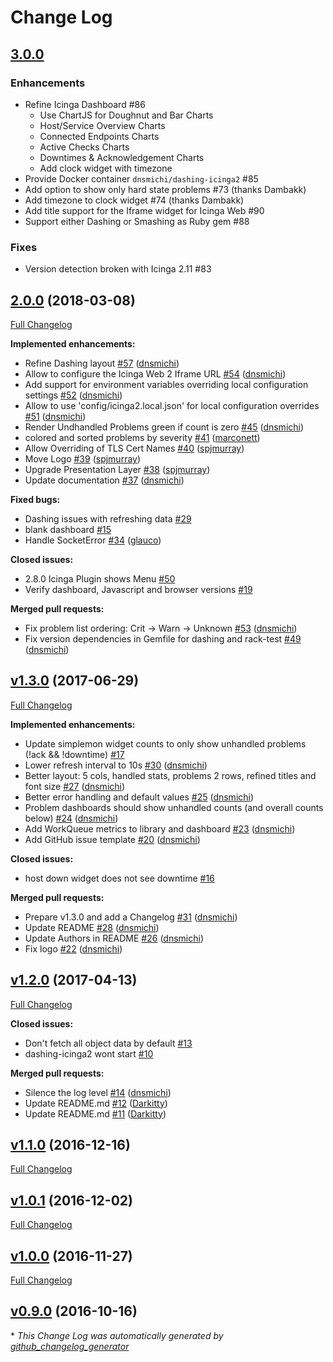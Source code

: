 # Change Log

## [3.0.0 ](https://github.com/dnsmichi/dashing-icinga2/milestone/4?closed=1)

### Enhancements

* Refine Icinga Dashboard #86
  * Use ChartJS for Doughnut and Bar Charts
  * Host/Service Overview Charts
  * Connected Endpoints Charts
  * Active Checks Charts
  * Downtimes & Acknowledgement Charts
  * Add clock widget with timezone
* Provide Docker container `dnsmichi/dashing-icinga2` #85
* Add option to show only hard state problems #73 (thanks Dambakk)
* Add timezone to clock widget #74 (thanks Dambakk)
* Add title support for the Iframe widget for Icinga Web #90
* Support either Dashing or Smashing as Ruby gem #88

### Fixes

* Version detection broken with Icinga 2.11 #83


## [2.0.0](https://github.com/Icinga/dashing-icinga2/tree/2.0.0) (2018-03-08)
[Full Changelog](https://github.com/Icinga/dashing-icinga2/compare/v1.3.0...2.0.0)

**Implemented enhancements:**

- Refine Dashing layout [\#57](https://github.com/Icinga/dashing-icinga2/pull/57) ([dnsmichi](https://github.com/dnsmichi))
- Allow to configure the Icinga Web 2 Iframe URL [\#54](https://github.com/Icinga/dashing-icinga2/pull/54) ([dnsmichi](https://github.com/dnsmichi))
- Add support for environment variables overriding local configuration settings [\#52](https://github.com/Icinga/dashing-icinga2/pull/52) ([dnsmichi](https://github.com/dnsmichi))
- Allow to use 'config/icinga2.local.json' for local configuration overrides [\#51](https://github.com/Icinga/dashing-icinga2/pull/51) ([dnsmichi](https://github.com/dnsmichi))
- Render Undhandled Problems green if count is zero [\#45](https://github.com/Icinga/dashing-icinga2/pull/45) ([dnsmichi](https://github.com/dnsmichi))
- colored and sorted problems by severity [\#41](https://github.com/Icinga/dashing-icinga2/pull/41) ([marconett](https://github.com/marconett))
- Allow Overriding of TLS Cert Names [\#40](https://github.com/Icinga/dashing-icinga2/pull/40) ([spjmurray](https://github.com/spjmurray))
- Move Logo [\#39](https://github.com/Icinga/dashing-icinga2/pull/39) ([spjmurray](https://github.com/spjmurray))
- Upgrade Presentation Layer [\#38](https://github.com/Icinga/dashing-icinga2/pull/38) ([spjmurray](https://github.com/spjmurray))
- Update documentation [\#37](https://github.com/Icinga/dashing-icinga2/pull/37) ([dnsmichi](https://github.com/dnsmichi))

**Fixed bugs:**

- Dashing issues with refreshing data  [\#29](https://github.com/Icinga/dashing-icinga2/issues/29)
- blank dashboard [\#15](https://github.com/Icinga/dashing-icinga2/issues/15)
- Handle SocketError [\#34](https://github.com/Icinga/dashing-icinga2/pull/34) ([glauco](https://github.com/glauco))

**Closed issues:**

- 2.8.0 Icinga Plugin shows Menu [\#50](https://github.com/Icinga/dashing-icinga2/issues/50)
- Verify dashboard, Javascript and browser versions  [\#19](https://github.com/Icinga/dashing-icinga2/issues/19)

**Merged pull requests:**

- Fix problem list ordering: Crit -\> Warn -\> Unknown [\#53](https://github.com/Icinga/dashing-icinga2/pull/53) ([dnsmichi](https://github.com/dnsmichi))
- Fix version dependencies in Gemfile for dashing and rack-test [\#49](https://github.com/Icinga/dashing-icinga2/pull/49) ([dnsmichi](https://github.com/dnsmichi))

## [v1.3.0](https://github.com/Icinga/dashing-icinga2/tree/v1.3.0) (2017-06-29)
[Full Changelog](https://github.com/Icinga/dashing-icinga2/compare/v1.2.0...v1.3.0)

**Implemented enhancements:**

- Update simplemon widget counts to only show unhandled problems \(!ack && !downtime\) [\#17](https://github.com/Icinga/dashing-icinga2/issues/17)
- Lower refresh interval to 10s [\#30](https://github.com/Icinga/dashing-icinga2/pull/30) ([dnsmichi](https://github.com/dnsmichi))
- Better layout: 5 cols, handled stats, problems 2 rows, refined titles and font size [\#27](https://github.com/Icinga/dashing-icinga2/pull/27) ([dnsmichi](https://github.com/dnsmichi))
- Better error handling and default values [\#25](https://github.com/Icinga/dashing-icinga2/pull/25) ([dnsmichi](https://github.com/dnsmichi))
- Problem dashboards should show unhandled counts \(and overall counts below\) [\#24](https://github.com/Icinga/dashing-icinga2/pull/24) ([dnsmichi](https://github.com/dnsmichi))
- Add WorkQueue metrics to library and dashboard [\#23](https://github.com/Icinga/dashing-icinga2/pull/23) ([dnsmichi](https://github.com/dnsmichi))
- Add GitHub issue template [\#20](https://github.com/Icinga/dashing-icinga2/pull/20) ([dnsmichi](https://github.com/dnsmichi))

**Closed issues:**

- host down widget does not see downtime [\#16](https://github.com/Icinga/dashing-icinga2/issues/16)

**Merged pull requests:**

- Prepare v1.3.0 and add a Changelog [\#31](https://github.com/Icinga/dashing-icinga2/pull/31) ([dnsmichi](https://github.com/dnsmichi))
- Update README [\#28](https://github.com/Icinga/dashing-icinga2/pull/28) ([dnsmichi](https://github.com/dnsmichi))
- Update Authors in README [\#26](https://github.com/Icinga/dashing-icinga2/pull/26) ([dnsmichi](https://github.com/dnsmichi))
- Fix logo [\#22](https://github.com/Icinga/dashing-icinga2/pull/22) ([dnsmichi](https://github.com/dnsmichi))

## [v1.2.0](https://github.com/Icinga/dashing-icinga2/tree/v1.2.0) (2017-04-13)
[Full Changelog](https://github.com/Icinga/dashing-icinga2/compare/v1.1.0...v1.2.0)

**Closed issues:**

- Don't fetch all object data by default [\#13](https://github.com/Icinga/dashing-icinga2/issues/13)
- dashing-icinga2 wont start [\#10](https://github.com/Icinga/dashing-icinga2/issues/10)

**Merged pull requests:**

- Silence the log level [\#14](https://github.com/Icinga/dashing-icinga2/pull/14) ([dnsmichi](https://github.com/dnsmichi))
- Update README.md [\#12](https://github.com/Icinga/dashing-icinga2/pull/12) ([Darkitty](https://github.com/Darkitty))
- Update README.md [\#11](https://github.com/Icinga/dashing-icinga2/pull/11) ([Darkitty](https://github.com/Darkitty))

## [v1.1.0](https://github.com/Icinga/dashing-icinga2/tree/v1.1.0) (2016-12-16)
[Full Changelog](https://github.com/Icinga/dashing-icinga2/compare/v1.0.1...v1.1.0)

## [v1.0.1](https://github.com/Icinga/dashing-icinga2/tree/v1.0.1) (2016-12-02)
[Full Changelog](https://github.com/Icinga/dashing-icinga2/compare/v1.0.0...v1.0.1)

## [v1.0.0](https://github.com/Icinga/dashing-icinga2/tree/v1.0.0) (2016-11-27)
[Full Changelog](https://github.com/Icinga/dashing-icinga2/compare/v0.9.0...v1.0.0)

## [v0.9.0](https://github.com/Icinga/dashing-icinga2/tree/v0.9.0) (2016-10-16)


\* *This Change Log was automatically generated by [github_changelog_generator](https://github.com/skywinder/Github-Changelog-Generator)*
